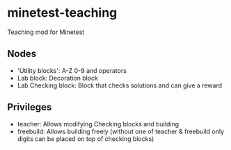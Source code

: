 minetest-teaching
=================

Teaching mod for Minetest

Nodes
-----

* 'Utility blocks': A-Z 0-9 and operators
* Lab block: Decoration block
* Lab Checking block: Block that checks solutions and can give a reward

Privileges
----------

* teacher: Allows modifying Checking blocks and building
* freebuild: Allows building freely (without one of teacher & freebuild only digits can be placed on top of checking blocks)

